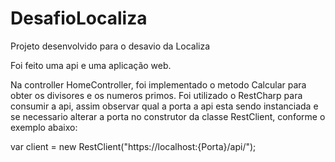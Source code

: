 # DesafioLocaliza
Projeto desenvolvido para o desavio da Localiza

Foi feito uma api e uma aplicação web.

Na controller HomeController, foi implementado o metodo Calcular para obter os divisores e os numeros primos. Foi utilizado o RestCharp para consumir a api,
assim observar qual a porta a api esta sendo instanciada e se necessario alterar a porta no construtor da classe RestClient, conforme o exemplo abaixo:


var client = new RestClient("https://localhost:{Porta}/api/");
